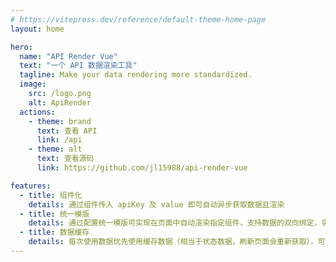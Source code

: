 ```yaml
---
# https://vitepress.dev/reference/default-theme-home-page
layout: home

hero:
  name: "API Render Vue"
  text: "一个 API 数据渲染工具"
  tagline: Make your data rendering more standardized.
  image:
    src: /logo.png
    alt: ApiRender
  actions:
    - theme: brand
      text: 查看 API
      link: /api
    - theme: alt
      text: 查看源码
      link: https://github.com/jl15988/api-render-vue

features:
  - title: 组件化
    details: 通过组件传入 apiKey 及 value 即可自动异步获取数据且渲染
  - title: 统一模版
    details: 通过配置统一模版可实现在页面中自动渲染指定组件，支持数据的双向绑定，实现组件统一配置，统一管理
  - title: 数据缓存
    details: 每次使用数据优先使用缓存数据（相当于状态数据，刷新页面会重新获取），可自定义缓存有效期，或者手动刷新缓存
---
```


